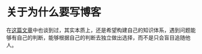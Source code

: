 # 关于为什么要写博客
在[这篇文章](http://www.kequeen.work/guide/guide.html)中也谈到过，其实本质上，还是希望构建自己的知识体系，遇到问题能够有自己的判断，能够根据自己的判断去独立做出选择，而不是只会盲目追随他人。
